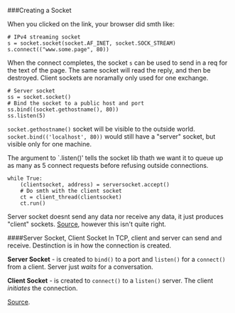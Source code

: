 ###Creating a Socket

When you clicked on the link, your browser did smth like:

```
# IPv4 streaming socket
s = socket.socket(socket.AF_INET, socket.SOCK_STREAM)
s.connect(("www.some.page", 80))
```

When the connect completes, the socket `s` can be used to send in a req for the text of the page. The same socket will read the reply, and then be destroyed. Client sockets are noramally only used for one exchange.

```
# Server socket
ss = socket.socket()
# Bind the socket to a public host and port
ss.bind((socket.gethostname(), 80))
ss.listen(5)
```

`socket.gethostname()` socket will be visible to the outside world. `socket.bind(('localhost', 80))` would still have a "server" socket, but visible only for one machine.

The argument to `.listen()' tells the socket lib thath we want it to queue up as many as 5 connect requests before refusing outside connections.

```
while True:
	(clientsocket, address) = serversocket.accept()
	# Do smth with the client socket
	ct = client_thread(clientsocket)
	ct.run()
```

Server socket doesnt send any data nor receive any data, it just produces "client" sockets. [Source](https://erlerobotics.gitbooks.io/erle-robotics-python-gitbook-free/content/introduction_to_socket/creating_a_socket.html), however this isn't quite right.

####Server Socket, Client Socket
In TCP, client and server can send and receive. Destinction is in how the connection is created.

**Server Socket** - is created to `bind()` to a port and `listen()` for a `connect()` from a client. Server just *waits* for a conversation.

**Client Socket** - is created to `connect()` to a `listen()` server. The client *initiates* the connection.

[Source](https://www.quora.com/What-is-the-difference-between-client-socket-and-server-socket-in-computer-networking/answer/William-Emmanuel-Yu).
